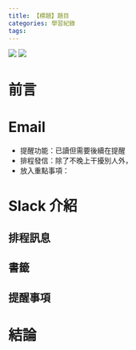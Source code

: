 ```yaml
---
title: 【標題】題目
categories: 學習紀錄
tags:
---
```



![](https://nijialin.com/images/2022/)
![](https://nijialin.com/images/common.jpeg)


# 前言


<!-- more -->

# Email

- 提醒功能：已讀但需要後續在提醒
- 排程發信：除了不晚上干擾別人外，
- 放入重點事項：

# Slack 介紹

## 排程訊息

## 書籤

## 提醒事項

# 結論
